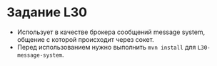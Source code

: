 # Задание L30

* Использует в качестве брокера сообщений message system, общение с которой происходит через сокет.
* Перед использованием нужно выполнить `mvn install` для `L30-message-system`.